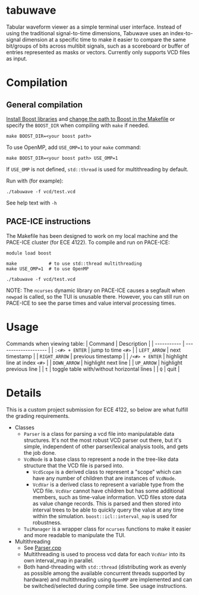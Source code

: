 # tabuwave

Tabular waveform viewer as a simple terminal user interface. Instead of using the traditional signal-to-time dimensions, Tabuwave uses an index-to-signal dimension at a specific time to make it easier to compare the same bit/groups of bits across multibit signals, such as a scoreboard or buffer of entries represented as masks or vectors. Currently only supports VCD files as input.

# Compilation

## General compilation

[Install Boost libraries](https://www.boost.org/doc/libs/1_83_0/more/getting_started/index.html) and [change the path to Boost in the Makefile](Makefile#L17) or specify the `BOOST_DIR` when compiling with `make` if needed.
```
make BOOST_DIR=<your boost path>
```

To use OpenMP, add `USE_OMP=1` to your `make` command:
```
make BOOST_DIR=<your boost path> USE_OMP=1
```
If `USE_OMP` is not defined, `std::thread` is used for multithreading by default.

Run with (for example):
```
./tabuwave -f vcd/test.vcd 
```
See help text with `-h`

## PACE-ICE instructions

The Makefile has been designed to work on my local machine and the PACE-ICE cluster (for ECE 4122). To compile and run on PACE-ICE:
```
module load boost

make            # to use std::thread multithreading
make USE_OMP=1  # to use OpenMP

./tabuwave -f vcd/test.vcd 
```
NOTE: The `ncurses` dynamic library on PACE-ICE causes a segfault when `newpad` is called, so the TUI is unusable there. However, you can still run on PACE-ICE to see the parse times and value interval processing times.

# Usage

Commands when viewing table:
| Command       | Description             |
| -----------   | --------------------    |
| `:<#> + ENTER`         | jump to time `<#>`      |
| `LEFT_ARROW`           | next timestamp     |
| `RIGHT_ARROW`           | previous timestamp      |
| `/<#> + ENTER`        | highlight line at index `<#>`      |
| `DOWN_ARROW`           | highlight next line          |
| `UP_ARROW`           | highlight previous line      |
| `t`           | toggle table with/without horizontal lines      |
| `Q`           | quit      |


# Details

This is a custom project submission for ECE 4122, so below are what fulfill the grading requirements.

- Classes
    - `Parser` is a class for parsing a vcd file into manipulatable data structures. It's not the most robust VCD parser out there, but it's simple, independent of other parser/lexical analysis tools, and gets the job done.
    - `VcdNode` is a base class to represent a node in the tree-like data structure that the VCD file is parsed into. 
        - `VcdScope` is a derived class to represent a "scope" which can have any number of children that are instances of `VcdNode`.
        - `VcdVar` is a derived class to represent a variable type from the VCD file. `VcdVar` cannot have children but has some additional members, such as time-value information. VCD files store data as value change records. This is parsed and then stored into interval trees to be able to quickly query the value at any time within the simulation. `boost::icl::interval_map` is used for robustness.
    - `TuiManager` is a wrapper class for `ncurses` functions to make it easier and more readable to manipulate the TUI.
- Multithreading
    - See [Parser.cpp](src/Parser.cpp)
    - Multithreading is used to process vcd data for each `VcdVar` into its own interval_map in parallel.
    - Both hand-threading with `std::thread` (distributing work as evenly as possible among the available concurrent threads supported by hardware) and multithreading using `OpenMP` are implemented and can be switched/selected during compile time. See usage instructions.

